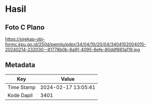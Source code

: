 # Hasil

## Foto C Plano

https://sirekap-obj-formc.kpu.go.id/250d/pemilu/pdpr/34/04/10/20/04/3404102004015-20240214-232030--81778b0b-8a91-4095-8efe-80ddf661a119.jpg


## Metadata

| Key        | Value               |
| ---------- | ------------------- |
| Time Stamp | 2024-02-17 13:05:41 |
| Kode Dapil | 3401                |



